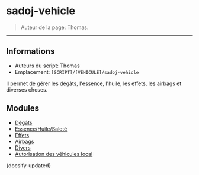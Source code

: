 # sadoj-vehicle

> Auteur de la page: Thomas.

---

## Informations

* Auteurs du script: Thomas
* Emplacement: `[SCRIPT]/[VEHICULE]/sadoj-vehicle`

Il permet de gérer les dégâts, l'essence, l'huile, les effets, les airbags et diverses choses.

## Modules

* [Dégâts](life/dev/framework/sadoj-vehicle/damage.md "Dégâts")
* [Essence/Huile/Saleté](life/dev/framework/sadoj-vehicle/fuel_oil_dirt.md "Essence/Huile/Saleté")
* [Effets](life/dev/framework/sadoj-vehicle/effects.md "Effets")
* [Airbags](life/dev/framework/sadoj-vehicle/airbags.md "Airbags")
* [Divers](life/dev/framework/sadoj-vehicle/misc.md "Divers")
* [Autorisation des véhicules local](life/dev/framework/sadoj-vehicle/localvehiclepermission.md "Autorisation des véhicules local")



{docsify-updated}
